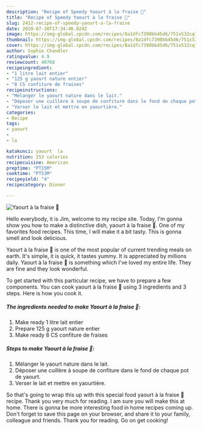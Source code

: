 ```yaml
---
description: "Recipe of Speedy Yaourt à la fraise 🍓"
title: "Recipe of Speedy Yaourt à la fraise 🍓"
slug: 2412-recipe-of-speedy-yaourt-a-la-fraise
date: 2020-07-30T17:34:46.024Z
image: https://img-global.cpcdn.com/recipes/8a1dfc7398bb45d6/751x532cq70/yaourt-a-la-fraise-🍓-photo-principale-de-la-recette.jpg
thumbnail: https://img-global.cpcdn.com/recipes/8a1dfc7398bb45d6/751x532cq70/yaourt-a-la-fraise-🍓-photo-principale-de-la-recette.jpg
cover: https://img-global.cpcdn.com/recipes/8a1dfc7398bb45d6/751x532cq70/yaourt-a-la-fraise-🍓-photo-principale-de-la-recette.jpg
author: Sophie Chandler
ratingvalue: 4.9
reviewcount: 40768
recipeingredient:
- "1 litre lait entier"
- "125 g yaourt nature entier"
- "8 CS confiture de fraises"
recipeinstructions:
- "Mélanger le yaourt nature dans le lait."
- "Déposer une cuillère à soupe de confiture dans le fond de chaque pot de yaourt."
- "Verser le lait et mettre en yaourtière."
categories:
- Recipe
tags:
- yaourt
- 
- la

katakunci: yaourt  la 
nutrition: 253 calories
recipecuisine: American
preptime: "PT15M"
cooktime: "PT53M"
recipeyield: "4"
recipecategory: Dinner

---
```



![Yaourt à la fraise 🍓](https://img-global.cpcdn.com/recipes/8a1dfc7398bb45d6/751x532cq70/yaourt-a-la-fraise-🍓-photo-principale-de-la-recette.jpg)

Hello everybody, it is Jim, welcome to my recipe site. Today, I'm gonna show you how to make a distinctive dish, yaourt à la fraise 🍓. One of my favorites food recipes. This time, I will make it a bit tasty. This is gonna smell and look delicious.

Yaourt à la fraise 🍓 is one of the most popular of current trending meals on earth. It's simple, it is quick, it tastes yummy. It is appreciated by millions daily. Yaourt à la fraise 🍓 is something which I've loved my entire life. They are fine and they look wonderful.




To get started with this particular recipe, we have to prepare a few components. You can cook yaourt à la fraise 🍓 using 3 ingredients and 3 steps. Here is how you cook it.

<!--inarticleads1-->

##### The ingredients needed to make Yaourt à la fraise 🍓:

1. Make ready 1 litre lait entier
1. Prepare 125 g yaourt nature entier
1. Make ready 8 CS confiture de fraises




<!--inarticleads2-->

##### Steps to make Yaourt à la fraise 🍓:

1. Mélanger le yaourt nature dans le lait.
1. Déposer une cuillère à soupe de confiture dans le fond de chaque pot de yaourt.
1. Verser le lait et mettre en yaourtière.




So that's going to wrap this up with this special food yaourt à la fraise 🍓 recipe. Thank you very much for reading. I am sure you will make this at home. There is gonna be more interesting food in home recipes coming up. Don't forget to save this page on your browser, and share it to your family, colleague and friends. Thank you for reading. Go on get cooking!
